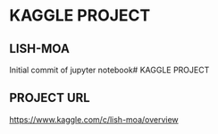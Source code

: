 # KAGGLE PROJECT 
## LISH-MOA

Initial commit of jupyter notebook# KAGGLE PROJECT 

## PROJECT URL
https://www.kaggle.com/c/lish-moa/overview

